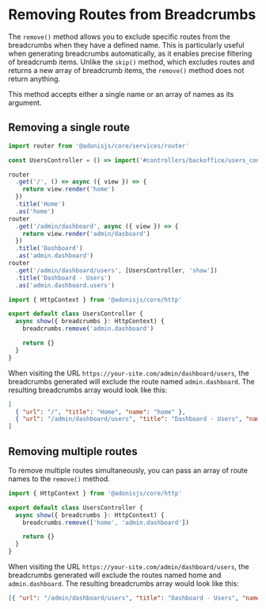 # Removing Routes from Breadcrumbs

The `remove()` method allows you to exclude specific routes from the breadcrumbs when they have a defined name. This is particularly useful when generating breadcrumbs automatically, as it enables precise filtering of breadcrumb items. Unlike the `skip()` method, which excludes routes and returns a new array of breadcrumb items, the `remove()` method does not return anything.

This method accepts either a single name or an array of names as its argument.

## Removing a single route

```typescript
import router from '@adonisjs/core/services/router'

const UsersController = () => import('#controllers/backoffice/users_controller')

router
  .get('/', () => async ({ view }) => {
    return view.render('home')
  })
  .title('Home')
  .as('home')
router
  .get('/admin/dashboard', async ({ view }) => {
    return view.render('admin/dasboard')
  })
  .title('Dashboard')
  .as('admin.dashboard')
router
  .get('/admin/dashboard/users', [UsersController, 'show'])
  .title('Dashboard - Users')
  .as('admin.dashboard.users')
```

```typescript
import { HttpContext } from '@adonisjs/core/http'

export default class UsersController {
  async show({ breadcrumbs }: HttpContext) {
    breadcrumbs.remove('admin.dashboard')

    return {}
  }
}
```

When visiting the URL `https://your-site.com/admin/dashboard/users`, the breadcrumbs generated will exclude the route named `admin.dashboard`. The resulting breadcrumbs array would look like this:

```json
[
  { "url": "/", "title": "Home", "name": "home" },
  { "url": "/admin/dashboard/users", "title": "Dashboard - Users", "name": "admin.dashboard.users" }
]
```

## Removing multiple routes

To remove multiple routes simultaneously, you can pass an array of route names to the `remove()` method.

```typescript
import { HttpContext } from '@adonisjs/core/http'

export default class UsersController {
  async show({ breadcrumbs }: HttpContext) {
    breadcrumbs.remove(['home', 'admin.dashboard'])

    return {}
  }
}
```

When visiting the URL `https://your-site.com/admin/dashboard/users`, the breadcrumbs generated will exclude the routes named home and `admin.dashboard`. The resulting breadcrumbs array would look like this:

```json
[{ "url": "/admin/dashboard/users", "title": "Dashboard - Users", "name": "admin.dashboard.users" }]
```
